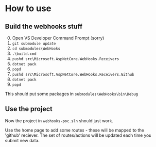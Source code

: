# How to use

## Build the webhooks stuff

0. Open VS Developer Command Prompt (sorry)
1. `git submodule update`
2. `cd submodules\WebHooks`
3. `.\build.cmd`
4. `pushd src\Microsoft.AspNetCore.WebHooks.Receivers`
5. `dotnet pack`
6. `popd`
7. `pushd src\Microsoft.AspNetCore.WebHooks.Receivers.Github`
8. `dotnet pack`
9. `popd`

This should put some packages in `submodules\WebHooks\bin\Debug`

## Use the project

Now the project in `webhooks-poc.sln` should just work.

Use the home page to add some routes - these will be mapped to the 'github' reciever. The set of routes/actions will be updated each time you submit new data.
